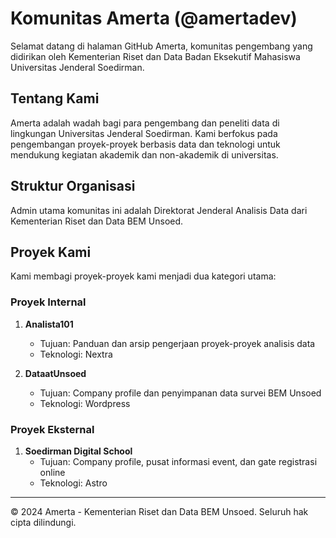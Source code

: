 # Komunitas Amerta (@amertadev)

Selamat datang di halaman GitHub Amerta, komunitas pengembang yang didirikan oleh Kementerian Riset dan Data Badan Eksekutif Mahasiswa Universitas Jenderal Soedirman.

## Tentang Kami

Amerta adalah wadah bagi para pengembang dan peneliti data di lingkungan Universitas Jenderal Soedirman. Kami berfokus pada pengembangan proyek-proyek berbasis data dan teknologi untuk mendukung kegiatan akademik dan non-akademik di universitas.

## Struktur Organisasi

Admin utama komunitas ini adalah Direktorat Jenderal Analisis Data dari Kementerian Riset dan Data BEM Unsoed.

## Proyek Kami

Kami membagi proyek-proyek kami menjadi dua kategori utama:

### Proyek Internal

1. **Analista101**
   - Tujuan: Panduan dan arsip pengerjaan proyek-proyek analisis data
   - Teknologi: Nextra

2. **DataatUnsoed**
   - Tujuan: Company profile dan penyimpanan data survei BEM Unsoed
   - Teknologi: Wordpress

### Proyek Eksternal

1. **Soedirman Digital School**
   - Tujuan: Company profile, pusat informasi event, dan gate registrasi online
   - Teknologi: Astro

---

© 2024 Amerta - Kementerian Riset dan Data BEM Unsoed. Seluruh hak cipta dilindungi.

